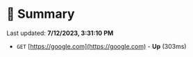 # 📖 Summary
Last updated: **7/12/2023, 3:31:10 PM**

- `GET` [https://google.com](https://google.com) - **Up** (303ms)
